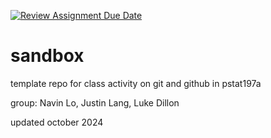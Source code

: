 [![Review Assignment Due Date](https://classroom.github.com/assets/deadline-readme-button-22041afd0340ce965d47ae6ef1cefeee28c7c493a6346c4f15d667ab976d596c.svg)](https://classroom.github.com/a/Lw1rKvs3)
# sandbox

template repo for class activity on git and github in pstat197a

group: Navin Lo, Justin Lang, Luke Dillon

updated october 2024
